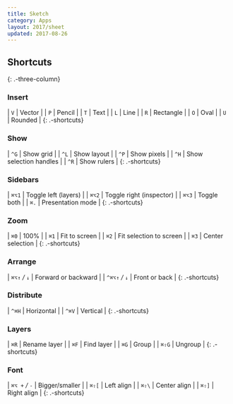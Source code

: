 ```yaml
---
title: Sketch
category: Apps
layout: 2017/sheet
updated: 2017-08-26
---
```


Shortcuts
---------
{: .-three-column}

### Insert

| `V` | Vector |
| `P` | Pencil |
| `T` | Text |
| `L` | Line |
| `R` | Rectangle |
| `O` | Oval |
| `U` | Rounded |
{: .-shortcuts}

### Show

| `^G` | Show grid |
| `^L` | Show layout |
| `^P` | Show pixels |
| `^H` | Show selection handles |
| `^R` | Show rulers |
{: .-shortcuts}

### Sidebars

| `⌘⌥1` | Toggle left (layers) |
| `⌘⌥2` | Toggle right (inspector) |
| `⌘⌥3` | Toggle both |
| `⌘.`  | Presentation mode |
{: .-shortcuts}

### Zoom

| `⌘0` | 100% |
| `⌘1` | Fit to screen |
| `⌘2` | Fit selection to screen |
| `⌘3` | Center selection |
{: .-shortcuts}

### Arrange

| `⌘⌥↑` _/_ `↓` | Forward or backward |
| `^⌘⌥↑` _/_ `↓` | Front or back |
{: .-shortcuts}

### Distribute

| `^⌘H` | Horizontal |
| `^⌘V` | Vertical |
{: .-shortcuts}

### Layers

| `⌘R` | Rename layer |
| `⌘F` | Find layer |
| `⌘G` | Group |
| `⌘⇧G` | Ungroup |
{: .-shortcuts}

### Font

| `⌘⌥ +` _/_ `-` | Bigger/smaller |
| `⌘⇧[` | Left align |
| `⌘⇧\` | Center align |
| `⌘⇧]` | Right align |
{: .-shortcuts}
